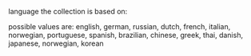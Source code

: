 language the collection is based on:

possible values are: english, german, russian, dutch, french, italian, norwegian, portuguese, spanish, brazilian, chinese, greek, thai, danish, japanese, norwegian, korean

